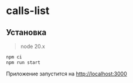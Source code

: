 # calls-list

## Установка

> node 20.x

```bash
npm ci
npm run start
```

Приложение запустится на [http://localhost:3000](http://localhost:3000)

